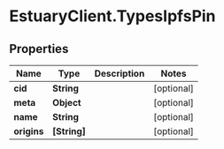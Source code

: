 # EstuaryClient.TypesIpfsPin

## Properties
Name | Type | Description | Notes
------------ | ------------- | ------------- | -------------
**cid** | **String** |  | [optional] 
**meta** | **Object** |  | [optional] 
**name** | **String** |  | [optional] 
**origins** | **[String]** |  | [optional] 
